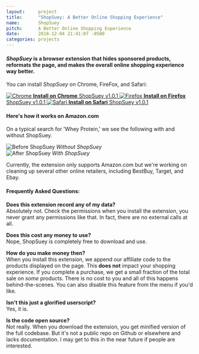 ```yaml
---
layout:     project
title:      "ShopSuey: A Better Online Shopping Experience"
name:       ShopSuey
pitch:      A Better Online Shopping Experience
date:       2018-12-04 21:41:07 -0500
categories: projects
---
```


<h4 class="subtitle"><em>ShopSuey</em> is a browser extension that hides sponsored products, reformats the page, and makes the overall online shopping experience way better.</h4>

You can install *ShopSuey* on Chrome, FireFox, and Safari:

<div class="download-buttons">
  <a href="https://chrome.google.com/webstore/detail/shopsuey-better-online-sh/epkdmppogcepckfgkbcphhagiiieafjk" class="button download-button">
    <img src="{{ site.url }}/assets/img/chrome.png" alt="Chrome"/>
    <strong>Install on Chrome</strong>
    <span>ShopSuey v1.0.1</span>
  </a>
  <a href="#" class="button download-button">
    <img src="{{ site.url }}/assets/img/firefox.png" alt="Firefox"/>
    <strong>Install on Firefox</strong>
    <span>ShopSuey v1.0.1</span>
  </a>
  <a href="#" class="button download-button">
    <img src="{{ site.url }}/assets/img/safari.png" alt="Safari"/>
    <strong>Install on Safari</strong>
    <span>ShopSuey v1.0.1</span>
  </a>
</div>

<div class="spacer" />

#### Here's how it works on Amazon.com

<div class="compare-images">
  <p>On a typical search for 'Whey Protein,' we see the following with and without ShopSuey.</p>
  <div class="before">
    <img src="{{ site.url }}/assets/img/before-shopsuey.png" alt="Before ShopSuey"/>
    <em>Without ShopSuey</em>
  </div>
  <div class="after">
    <img src="{{ site.url }}/assets/img/after-shopsuey.png" alt="After ShopSuey"/>
    <em>With ShopSuey</em>
  </div>
</div>

Currently, the extension only supports Amazon.com but we're working on cleaning up
several other online retailers, including BestBuy, Target, and Ebay.

<div class="spacer" />

#### Frequently Asked Questions:

**Does this extension record any of my data?** <br />
Absolutely not. Check the permissions when you install the extension, you never grant any
permissions like that. In fact, there are no external calls at all.

**Does this cost any money to use?** <br />
Nope, ShopSuey is completely free to download and use.

**How do you make money then?** <br />
When you install this extension, we append our affiliate code to the products displayed on the page.
This **does not** impact your shopping experience. If you complete a purchase, we get a
small fraction of the total sale on _some_ products. There is no cost to you and all of this
happens behind-the-scenes. You can also disable this feature from the menu if you'd like.

**Isn't this just a glorified userscript?** <br />
Yes, it is.

**Is the code open source?** <br />
Not really. When you download the extension, you get minified version of the full codebase.
But it's not a public repo on Github or elsewhere and lacks documentation. I may get to this
in the near future if people are interested.
